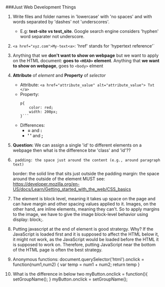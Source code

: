 ###Just Web Development Things

1. Write files and folder names in 'lowercase' with 'no spaces' and with words separated by 'dashes' not 'underscores'.
	- E.g: **test-site vs test_site**. Google search engine considers 'hyphen' word separater not underscore.

2. `<a href="xyz.com">My-text<a>`: 'href' stands for 'hypertext reference'`

3. Anything that we **don't want to show on webpage** but we want to apply on the HTML document: **goes to `<HEAD>` element**. Anything that **we want to show on webpage**, goes to `<body>` elment

4. **Attribute** of *element* and **Property** of *selector*
	- Attribute:
	`<a href="attribute_value"
        alt="attribute_value"> Txt </a>`
	-  Property:
		```
        p{
			color: red;
			width: 200px;
		}```
	- Differences: 
		- **=** and **:**  
		- **'  '** and **;**

5. **Question:** We can assign a single 'id' to different elements on a webpage then what is the difference btw 'class' and 'id'??

6.      padding: the space just around the content (e.g., around paragraph text)
	border: the solid line that sits just outside the padding
	margin: the space around the outside of the element
	MUST see: https://developer.mozilla.org/en-US/docs/Learn/Getting_started_with_the_web/CSS_basics

7. The <body> element is block level, meaning it takes up space on the page and can have margin and other spacing values 
applied to it. Images, on the other hand, are inline elements, meaning they can't. So to apply margins to the image, we 
have to give the image block-level behavior using display: block;.

8. Putting javascript at the end of <body> element is good stratergy. Why?
	If the JavaScript is loaded first and it is supposed to affect the HTML below it, it might not work, as the JavaScript would be loaded before the HTML it is supposed to work on. Therefore, putting JavaScript near the bottom of the HTML page is often the best strategy.

9. Anonymous functions:
	document.querySelector('html').onclick = function(num1,num2) { var temp = num1 + num2; return temp }

10. What is the difference in below two
	 myButton.onclick = function(){
		setGroupName();
	}
	myButton.onclick = setGroupName();
